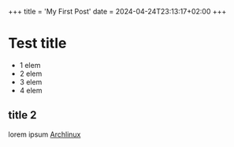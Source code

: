 +++
title = 'My First Post'
date = 2024-04-24T23:13:17+02:00
+++

# Test title
- 1 elem
- 2 elem
- 3 elem
- 4 elem

## title 2

lorem ipsum [Archlinux](https://archlinux.org/)

